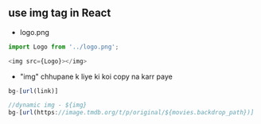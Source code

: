 ## use img tag in React
- logo.png
```js
import Logo from '../logo.png';

<img src={Logo}></img>
```
- "img" chhupane k liye ki koi copy na karr paye
```js
bg-[url(link)]

//dynamic img - ${img}
bg-[url(https://image.tmdb.org/t/p/original/${movies.backdrop_path})]

```
